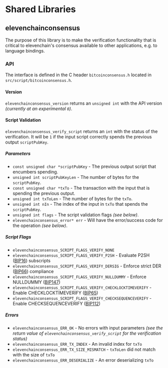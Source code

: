 Shared Libraries
================

## elevenchainconsensus

The purpose of this library is to make the verification functionality that is critical to elevenchain's consensus available to other applications, e.g. to language bindings.

### API

The interface is defined in the C header `bitcoinconsensus.h` located in  `src/script/bitcoinconsensus.h`.

#### Version

`elevenchainconsensus_version` returns an `unsigned int` with the API version *(currently at an experimental `0`)*.

#### Script Validation

`elevenchainconsensus_verify_script` returns an `int` with the status of the verification. It will be `1` if the input script correctly spends the previous output `scriptPubKey`.

##### Parameters
- `const unsigned char *scriptPubKey` - The previous output script that encumbers spending.
- `unsigned int scriptPubKeyLen` - The number of bytes for the `scriptPubKey`.
- `const unsigned char *txTo` - The transaction with the input that is spending the previous output.
- `unsigned int txToLen` - The number of bytes for the `txTo`.
- `unsigned int nIn` - The index of the input in `txTo` that spends the `scriptPubKey`.
- `unsigned int flags` - The script validation flags *(see below)*.
- `elevenchainconsensus_error* err` - Will have the error/success code for the operation *(see below)*.

##### Script Flags
- `elevenchainconsensus_SCRIPT_FLAGS_VERIFY_NONE`
- `elevenchainconsensus_SCRIPT_FLAGS_VERIFY_P2SH` - Evaluate P2SH ([BIP16](https://github.com/bitcoin/bips/blob/master/bip-0016.mediawiki)) subscripts
- `elevenchainconsensus_SCRIPT_FLAGS_VERIFY_DERSIG` - Enforce strict DER ([BIP66](https://github.com/bitcoin/bips/blob/master/bip-0066.mediawiki)) compliance
- `elevenchainconsensus_SCRIPT_FLAGS_VERIFY_NULLDUMMY` - Enforce NULLDUMMY ([BIP147](https://github.com/bitcoin/bips/blob/master/bip-0147.mediawiki))
- `elevenchainconsensus_SCRIPT_FLAGS_VERIFY_CHECKLOCKTIMEVERIFY` - Enable CHECKLOCKTIMEVERIFY ([BIP65](https://github.com/bitcoin/bips/blob/master/bip-0065.mediawiki))
- `elevenchainconsensus_SCRIPT_FLAGS_VERIFY_CHECKSEQUENCEVERIFY` - Enable CHECKSEQUENCEVERIFY ([BIP112](https://github.com/bitcoin/bips/blob/master/bip-0112.mediawiki))

##### Errors
- `elevenchainconsensus_ERR_OK` - No errors with input parameters *(see the return value of `elevenchainconsensus_verify_script` for the verification status)*
- `elevenchainconsensus_ERR_TX_INDEX` - An invalid index for `txTo`
- `elevenchainconsensus_ERR_TX_SIZE_MISMATCH` - `txToLen` did not match with the size of `txTo`
- `elevenchainconsensus_ERR_DESERIALIZE` - An error deserializing `txTo`
